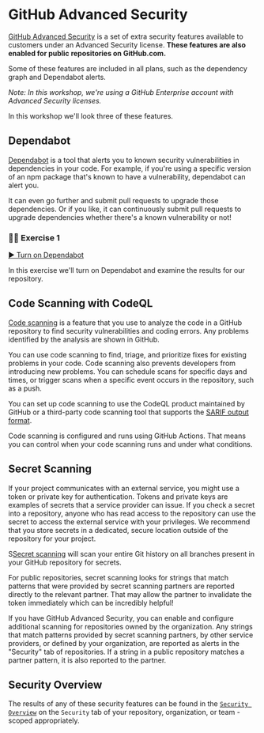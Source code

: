 # GitHub Advanced Security

[GitHub Advanced Security](https://docs.github.com/en/get-started/learning-about-github/about-github-advanced-security) is a set of extra security features available to customers under an Advanced Security license. **These features are also enabled for public repositories on GitHub.com.**

Some of these features are included in all plans, such as the dependency graph and Dependabot alerts.

_Note: In this workshop, we're using a GitHub Enterprise account with Advanced Security licenses._

In this workshop we'll look three of these features.

## Dependabot

[Dependabot](https://docs.github.com/en/code-security/dependabot/dependabot-alerts/about-dependabot-alerts) is a tool that alerts you to known security vulnerabilities in dependencies in your code. For example, if you're using a specific version of an npm package that's known to have a vulnerability, dependabot can alert you. 

It can even go further and submit pull requests to upgrade those dependencies. Or if you like, it can continuously submit pull requests to upgrade dependencies whether there's a known vulnerability or not!

### 👩‍💻 Exercise 1

[▶️ Turn on Dependabot](exercise-1.md)

In this exercise we'll turn on Dependabot and examine the results for our repository.

## Code Scanning with CodeQL

[Code scanning](https://docs.github.com/en/code-security/code-scanning/automatically-scanning-your-code-for-vulnerabilities-and-errors/about-code-scanning) is a feature that you use to analyze the code in a GitHub repository to find security vulnerabilities and coding errors. Any problems identified by the analysis are shown in GitHub.

You can use code scanning to find, triage, and prioritize fixes for existing problems in your code. Code scanning also prevents developers from introducing new problems. You can schedule scans for specific days and times, or trigger scans when a specific event occurs in the repository, such as a push.

You can set up code scanning to use the CodeQL product maintained by GitHub or a third-party code scanning tool that supports the [SARIF output format](https://docs.github.com/en/github/finding-security-vulnerabilities-and-errors-in-your-code/sarif-support-for-code-scanning).

Code scanning is configured and runs using GitHub Actions. That means you can control when your code scanning runs and under what conditions.

## Secret Scanning

If your project communicates with an external service, you might use a token or private key for authentication. Tokens and private keys are examples of secrets that a service provider can issue. If you check a secret into a repository, anyone who has read access to the repository can use the secret to access the external service with your privileges. We recommend that you store secrets in a dedicated, secure location outside of the repository for your project.

S[Secret scanning](https://docs.github.com/en/code-security/secret-scanning/about-secret-scanning) will scan your entire Git history on all branches present in your GitHub repository for secrets.

For public repositories, secret scanning looks for strings that match patterns that were provided by secret scanning partners are reported directly to the relevant partner. That may allow the partner to invalidate the token immediately which can be incredibly helpful!

If you have GitHub Advanced Security, you can enable and configure additional scanning for repositories owned by the organization. Any strings that match patterns provided by secret scanning partners, by other service providers, or defined by your organization, are reported as alerts in the "Security" tab of repositories. If a string in a public repository matches a partner pattern, it is also reported to the partner.

## Security Overview

The results of any of these security features can be found in the [`Security Overview`](https://docs.github.com/en/code-security/security-overview/about-the-security-overview) on the `Security` tab of your repository, organization, or team - scoped appropriately.